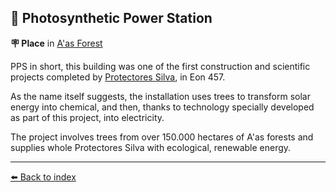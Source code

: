 ## 🌿 Photosynthetic Power Station

**🪧 Place** in [A'as Forest](../refs/aas_forest.md)

PPS in short, this building was one of the first construction and scientific projects completed by [Protectores Silva](../refs/protectores_silva.md), in Eon 457.

As the name itself suggests, the installation uses trees to transform solar energy into chemical, and then, thanks to technology specially developed as part of this project, into electricity.

The project involves trees from over 150.000 hectares of A'as forests and supplies whole Protectores Silva with ecological, renewable energy.


----------
[⬅️ Back to index](../refs/index.md)